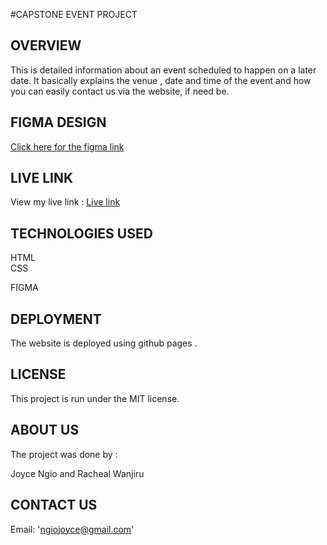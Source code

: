 #CAPSTONE EVENT PROJECT

## OVERVIEW
This is  detailed information about  an event scheduled to happen  on a  later date.
It basically explains the venue , date and time of the event and how you can easily contact us via the website,  if need be.

## FIGMA DESIGN
<a href="https://www.figma.com/file/gdCVLuAtUZgZd6UXInPexH/Untitled?type=design&node-id=6%3A52&mode=design&t=hDpfaBTBWYktianF-1">Click here for the figma link</a>

## LIVE LINK 
View my live link : <a href="joymuluki.github.io/doness/">Live link</a>

## TECHNOLOGIES USED 
HTML    
CSS

FIGMA
## DEPLOYMENT
The website is deployed using github pages .
    

## LICENSE 
This project is run under the MIT license.

## ABOUT US 
The project was done by :

Joyce Ngio and Racheal Wanjiru
 
 ## CONTACT US 
 Email: 'ngiojoyce@gmail.com'